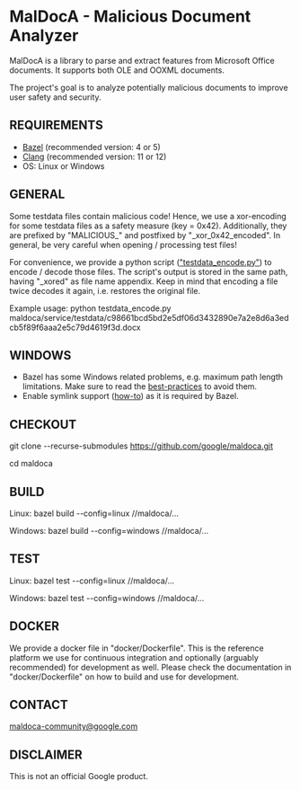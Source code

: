 # MalDocA - Malicious Document Analyzer

MalDocA is a library to parse and extract features from Microsoft Office documents. It supports both OLE and OOXML documents.

The project's goal is to analyze potentially malicious documents to improve user safety and security.

## REQUIREMENTS
- [Bazel](https://bazel.build) (recommended version: 4 or 5)
- [Clang](https://clang.llvm.org) (recommended version: 11 or 12)
- OS: Linux or Windows

## GENERAL
Some testdata files contain malicious code! Hence, we use a xor-encoding for some testdata files as a safety measure (key = 0x42). Additionally, they are prefixed by "MALICIOUS_" and postfixed by "_xor_0x42_encoded". In general, be very careful when opening / processing test files!

For convenience, we provide a python script (["testdata_encode.py"](https://github.com/google/maldoca/blob/master/testdata_encode.py)) to encode / decode those files. The script's output is stored in the same path, having "_xored" as file name appendix. Keep in mind that encoding a file twice decodes it again, i.e. restores the original file.

Example usage: python testdata_encode.py maldoca/service/testdata/c98661bcd5bd2e5df06d3432890e7a2e8d6a3edcb5f89f6aaa2e5c79d4619f3d.docx

## WINDOWS
- Bazel has some Windows related problems, e.g. maximum path length limitations. Make sure to read the [best-practices](https://docs.bazel.build/versions/main/windows.html#best-practices) to avoid them.
- Enable symlink support ([how-to](https://docs.bazel.build/versions/main/windows.html#enable-symlink-support)) as it is required by Bazel.

## CHECKOUT
git clone --recurse-submodules https://github.com/google/maldoca.git

cd maldoca

## BUILD
Linux: bazel build --config=linux //maldoca/...

Windows: bazel build --config=windows //maldoca/...

## TEST
Linux: bazel test --config=linux //maldoca/...

Windows: bazel test --config=windows //maldoca/...

## DOCKER
We provide a docker file in "docker/Dockerfile". This is the reference
platform we use for continuous integration and optionally (arguably recommended)
for development as well. Please check the documentation in "docker/Dockerfile" on how to
build and use for development.

## CONTACT
maldoca-community@google.com

## DISCLAIMER
This is not an official Google product.
